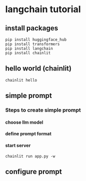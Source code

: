# langchain tutorial

## install packages
```
pip install huggingface_hub 
pip install transformers
pip install langchain
pip install chainlit
```

## hello world (chainlit)
```
chainlit hello
```

## simple prompt

### Steps to create simple prompt

#### choose llm model
#### define prompt format
#### start server

```
chainlit run app.py -w
```

## configure prompt
